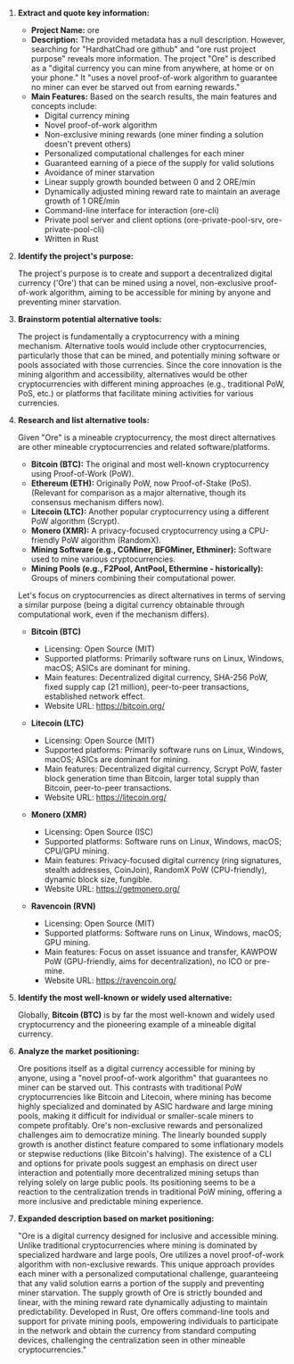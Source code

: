 1.  **Extract and quote key information:**

    *   **Project Name:** ore
    *   **Description:** The provided metadata has a null description. However, searching for "HardhatChad ore github" and "ore rust project purpose" reveals more information. The project "Ore" is described as a "digital currency you can mine from anywhere, at home or on your phone." It "uses a novel proof-of-work algorithm to guarantee no miner can ever be starved out from earning rewards."
    *   **Main Features:** Based on the search results, the main features and concepts include:
        *   Digital currency mining
        *   Novel proof-of-work algorithm
        *   Non-exclusive mining rewards (one miner finding a solution doesn't prevent others)
        *   Personalized computational challenges for each miner
        *   Guaranteed earning of a piece of the supply for valid solutions
        *   Avoidance of miner starvation
        *   Linear supply growth bounded between 0 and 2 ORE/min
        *   Dynamically adjusted mining reward rate to maintain an average growth of 1 ORE/min
        *   Command-line interface for interaction (ore-cli)
        *   Private pool server and client options (ore-private-pool-srv, ore-private-pool-cli)
        *   Written in Rust

2.  **Identify the project's purpose:**

    The project's purpose is to create and support a decentralized digital currency ('Ore') that can be mined using a novel, non-exclusive proof-of-work algorithm, aiming to be accessible for mining by anyone and preventing miner starvation.

3.  **Brainstorm potential alternative tools:**

    The project is fundamentally a cryptocurrency with a mining mechanism. Alternative tools would include other cryptocurrencies, particularly those that can be mined, and potentially mining software or pools associated with those currencies. Since the core innovation is the mining algorithm and accessibility, alternatives would be other cryptocurrencies with different mining approaches (e.g., traditional PoW, PoS, etc.) or platforms that facilitate mining activities for various currencies.

4.  **Research and list alternative tools:**

    Given "Ore" is a mineable cryptocurrency, the most direct alternatives are other mineable cryptocurrencies and related software/platforms.

    *   **Bitcoin (BTC):** The original and most well-known cryptocurrency using Proof-of-Work (PoW).
    *   **Ethereum (ETH):** Originally PoW, now Proof-of-Stake (PoS). (Relevant for comparison as a major alternative, though its consensus mechanism differs now).
    *   **Litecoin (LTC):** Another popular cryptocurrency using a different PoW algorithm (Scrypt).
    *   **Monero (XMR):** A privacy-focused cryptocurrency using a CPU-friendly PoW algorithm (RandomX).
    *   **Mining Software (e.g., CGMiner, BFGMiner, Ethminer):** Software used to mine various cryptocurrencies.
    *   **Mining Pools (e.g., F2Pool, AntPool, Ethermine - historically):** Groups of miners combining their computational power.

    Let's focus on cryptocurrencies as direct alternatives in terms of serving a similar purpose (being a digital currency obtainable through computational work, even if the mechanism differs).

    *   **Bitcoin (BTC)**
        *   Licensing: Open Source (MIT)
        *   Supported platforms: Primarily software runs on Linux, Windows, macOS; ASICs are dominant for mining.
        *   Main features: Decentralized digital currency, SHA-256 PoW, fixed supply cap (21 million), peer-to-peer transactions, established network effect.
        *   Website URL: https://bitcoin.org/

    *   **Litecoin (LTC)**
        *   Licensing: Open Source (MIT)
        *   Supported platforms: Primarily software runs on Linux, Windows, macOS; ASICs are dominant for mining.
        *   Main features: Decentralized digital currency, Scrypt PoW, faster block generation time than Bitcoin, larger total supply than Bitcoin, peer-to-peer transactions.
        *   Website URL: https://litecoin.org/

    *   **Monero (XMR)**
        *   Licensing: Open Source (ISC)
        *   Supported platforms: Software runs on Linux, Windows, macOS; CPU/GPU mining.
        *   Main features: Privacy-focused digital currency (ring signatures, stealth addresses, CoinJoin), RandomX PoW (CPU-friendly), dynamic block size, fungible.
        *   Website URL: https://getmonero.org/

    *   **Ravencoin (RVN)**
        *   Licensing: Open Source (MIT)
        *   Supported platforms: Software runs on Linux, Windows, macOS; GPU mining.
        *   Main features: Focus on asset issuance and transfer, KAWPOW PoW (GPU-friendly, aims for decentralization), no ICO or pre-mine.
        *   Website URL: https://ravencoin.org/

5.  **Identify the most well-known or widely used alternative:**

    Globally, **Bitcoin (BTC)** is by far the most well-known and widely used cryptocurrency and the pioneering example of a mineable digital currency.

6.  **Analyze the market positioning:**

    Ore positions itself as a digital currency accessible for mining by anyone, using a "novel proof-of-work algorithm" that guarantees no miner can be starved out. This contrasts with traditional PoW cryptocurrencies like Bitcoin and Litecoin, where mining has become highly specialized and dominated by ASIC hardware and large mining pools, making it difficult for individual or smaller-scale miners to compete profitably. Ore's non-exclusive rewards and personalized challenges aim to democratize mining. The linearly bounded supply growth is another distinct feature compared to some inflationary models or stepwise reductions (like Bitcoin's halving). The existence of a CLI and options for private pools suggest an emphasis on direct user interaction and potentially more decentralized mining setups than relying solely on large public pools. Its positioning seems to be a reaction to the centralization trends in traditional PoW mining, offering a more inclusive and predictable mining experience.

7.  **Expanded description based on market positioning:**

    "Ore is a digital currency designed for inclusive and accessible mining. Unlike traditional cryptocurrencies where mining is dominated by specialized hardware and large pools, Ore utilizes a novel proof-of-work algorithm with non-exclusive rewards. This unique approach provides each miner with a personalized computational challenge, guaranteeing that any valid solution earns a portion of the supply and preventing miner starvation. The supply growth of Ore is strictly bounded and linear, with the mining reward rate dynamically adjusting to maintain predictability. Developed in Rust, Ore offers command-line tools and support for private mining pools, empowering individuals to participate in the network and obtain the currency from standard computing devices, challenging the centralization seen in other mineable cryptocurrencies."